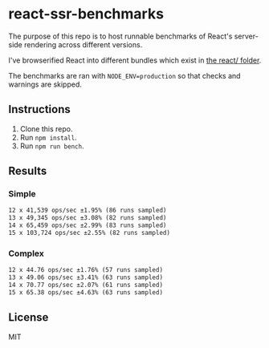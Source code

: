# react-ssr-benchmarks

The purpose of this repo is to host runnable benchmarks of React's server-side rendering across
different versions.

I've browserified React into different bundles which exist in [the react/ folder](react/).

The benchmarks are ran with `NODE_ENV=production` so that checks and warnings are skipped.

## Instructions

1. Clone this repo.
2. Run `npm install`.
3. Run `npm run bench`.

## Results

### Simple

```txt
12 x 41,539 ops/sec ±1.95% (86 runs sampled)
13 x 49,345 ops/sec ±3.08% (82 runs sampled)
14 x 65,459 ops/sec ±2.99% (83 runs sampled)
15 x 103,724 ops/sec ±2.55% (82 runs sampled)
```

### Complex

```txt
12 x 44.76 ops/sec ±1.76% (57 runs sampled)
13 x 49.06 ops/sec ±3.41% (63 runs sampled)
14 x 70.77 ops/sec ±2.07% (61 runs sampled)
15 x 65.38 ops/sec ±4.63% (63 runs sampled)
```

## License

MIT
